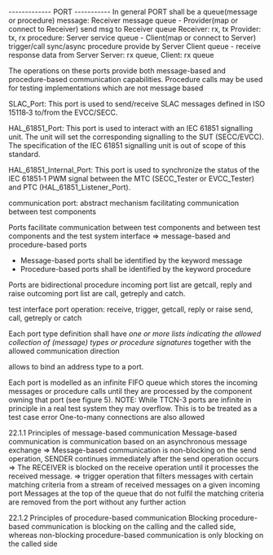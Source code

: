 ------------- PORT -----------
In general PORT shall be a queue(message or procedure)
message: Receiver message queue - Provider(map or connect to Receiver) send msg to Receiver queue
        Receiver: rx, tx
        Provider: tx, rx
procedure: Server service queue - Client(map or connect to Server) trigger/call sync/async procedure provide by Server
           Client queue - receive response data from Server 
  Server: rx queue, Client: rx queue

The operations on these ports provide both message-based and procedure-based communication capabilities. Procedure calls may be used for testing implementations which are not message based

SLAC_Port: This port is used to send/receive SLAC messages defined in ISO 15118‐3 to/from the EVCC/SECC.

HAL_61851_Port: This port is used to interact with an IEC 61851 signalling unit.
The unit will set the corresponding signalling to the SUT (SECC/EVCC).
The specification of the IEC 61851 signalling unit is out of scope of this standard.

HAL_61851_Internal_Port: This port is used to synchronize the status of the IEC 61851‐1 PWM signal
between the MTC (SECC_Tester or EVCC_Tester) and PTC (HAL_61851_Listener_Port).

communication port: abstract mechanism facilitating communication between test components

Ports facilitate communication between test components and between test components and the test system interface
=> message-based and procedure-based ports
* Message-based ports shall be identified by the keyword message
* Procedure-based ports shall be identified by the keyword procedure

Ports are bidirectional
procedure incoming port list are getcall, reply and raise
          outcoming port list are call, getreply and catch.

test interface port operation:
receive, trigger, getcall, reply or raise
send,             call, getreply or catch

Each port type definition shall have *one or more lists indicating the allowed collection of (message) types or procedure signatures* together with the allowed communication direction

allows to bind an address type to a port.

Each port is modelled as an infinite FIFO queue which stores the incoming messages or procedure calls until they are processed by the component owning that port (see figure 5).
NOTE: While TTCN-3 ports are infinite in principle in a real test system they may overflow. This is to be treated as a test case error
One-to-many connections are also allowed

22.1.1 Principles of message-based communication
Message-based communication is communication based on an asynchronous message exchange
=> Message-based communication is non-blocking on the send operation, SENDER continues immediately after the send operation occurs
=> The RECEIVER is blocked on the receive operation until it processes the received message.
=> trigger operation that filters messages with certain matching criteria from a stream of received messages on a given incoming port
Messages at the top of the queue that do not fulfil the matching criteria are removed from the port without any further action

22.1.2 Principles of procedure-based communication
Blocking procedure-based communication is blocking on the calling and the called side, whereas non-blocking procedure-based communication is only blocking on the called side